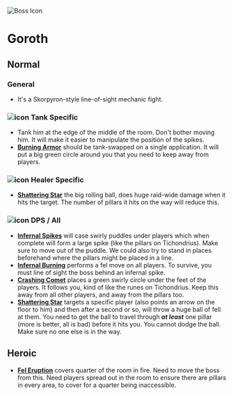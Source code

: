 ![Boss Icon](http://wow.zamimg.com/images/wow/journal/ui-ej-boss-goroth.png)
# Goroth

## Normal

### General

- It's a Skorpyron-style line-of-sight mechanic fight.

### ![icon](https://vignette4.wikia.nocookie.net/wowwiki/images/7/7e/Icon-class-role-tank-42x42.png/revision/latest/scale-to-width-down/20?cb=20131012150650) Tank Specific

- Tank him at the edge of the middle of the room. Don't bother moving him. It will make it easier to manipulate the position of the spikes.
- [**Burning Armor**](http://www.wowhead.com/spell=231363/burning-armor) should be tank-swapped on a single application. It will put a big green circle around you that you need to keep away from players.

### ![icon](https://vignette4.wikia.nocookie.net/wowwiki/images/0/07/Icon-class-role-healer-42x42.png/revision/latest/scale-to-width-down/20?cb=20131012150650) Healer Specific

- [**Shattering Star**](http://www.wowhead.com/spell=233279/shattering-star) the big rolling ball, does huge raid-wide damage when it hits the target. The number of pillars it hits on the way will reduce this.

### ![icon](https://vignette4.wikia.nocookie.net/wowwiki/images/3/3f/Icon-class-role-dealer-42x42.png/revision/latest/scale-to-width-down/20?cb=20131012150649) DPS / All

- [**Infernal Spikes**](http://www.wowhead.com/spell=233021/infernal-spike) will case swirly puddles under players which when complete will form a large spike (like the pillars on Tichondrius). Make sure to move out of the puddle. We could also try to stand in places beforehand where the pillars might be placed in a line.
- [**Infernal Burning**](http://www.wowhead.com/spell=233062/infernal-burning) performs a fel move on all players. To survive, you must line of sight the boss behind an infernal spike.
- [**Crashing Comet**](http://www.wowhead.com/spell=230345/crashing-comet) places a green swirly circle under the feet of the players. It follows you, kind of like the runes on Tichondrius. Keep this away from all other players, and away from the pillars too.
- [**Shattering Star**](http://www.wowhead.com/spell=233279/shattering-star) targets a specific player (also points an arrow on the floor to him) and then after a second or so, will throw a huge ball of fell at them. You need to get the ball to travel through ***at least*** one pillar (more is better, all is bad) before it hits you. You cannot dodge the ball. Make sure no one else is in the way.

## Heroic

- [**Fel Eruption**](http://www.wowhead.com/spell=234346/fel-eruption) covers quarter of the room in fire. Need to move the boss from this. Need players spread out in the room to ensure there are pillars in every area, to cover for a quarter being inaccessible.
